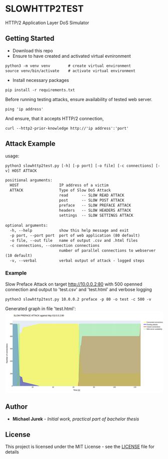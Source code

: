 # SLOWHTTP2TEST
HTTP/2 Application Layer DoS Simulator

## Getting Started
* Download this repo
* Ensure to have created and activated virtual evnironment
```
python3 -m venv venv        # create virtual environment
source venv/bin/activate    # activate virtual environment
```
* Install necessary packages
```
pip install -r requirements.txt
```

Before running testing attacks, ensure availability of tested web server. 
```
ping 'ip address'
```
And ensure, that it accepts HTTP/2 connection,
```
curl --http2-prior-knowledge http://'ip address':'port'
```

## Attack Example
usage:
```
python3 slowhttp2test.py [-h] [-p port] [-o file] [-c connections] [-v] HOST ATTACK
```

```
positional arguments:
  HOST                  IP address of a victim
  ATTACK                Type of Slow DoS Attack
                        read      -- SLOW READ ATTACK
                        post      -- SLOW POST ATTACK
                        preface   -- SLOW PREFACE ATTACK
                        headers   -- SLOW HEADERS ATTACK
                        settings  -- SLOW SETTINGS ATTACK

optional arguments:
  -h, --help            show this help message and exit
  -p port, --port port  port of web application (80 default)
  -o file, --out file   name of output .csv and .html files
  -c connections, --connection connections
                        number of parallel connections to webserver (10 default)
  -v, --verbal          verbal output of attack - logged steps

```
### Example
Slow Preface Attack on target http://10.0.0.2:80 with 500 openned connection and output to 'test.csv' and 'test.html' and verbose logging
```
python3 slowhttp2test.py 10.0.0.2 preface -p 80 -o test -c 500 -v
```

Generated graph in file 'test.html':
![test.html](./attack.png)



## Author
* **Michael Jurek** - *Initial work, practical part of bachelor thesis*

## License

This project is licensed under the MIT License - see the [LICENSE](LICENSE) file for details

